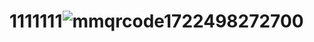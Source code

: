 # 1111111![mmqrcode1722498272700](https://github.com/user-attachments/assets/2c4ff89d-e490-4c88-adc7-3075f257ac43)
